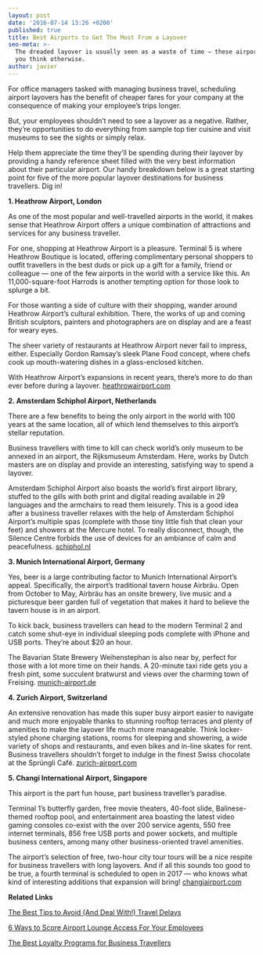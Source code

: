 ```yaml
---
layout: post
date: '2016-07-14 13:26 +0200'
published: true
title: Best Airports to Get The Most From a Layover
seo-meta: >-
  The dreaded layover is usually seen as a waste of time — these airports make
  you think otherwise.
author: javier
---
```

For office managers tasked with managing business travel, scheduling airport layovers has the benefit of cheaper fares for your company at the consequence of making your employee’s trips longer. 

But, your employees shouldn’t need to see a layover as a negative. Rather, they’re opportunities to do everything from sample top tier cuisine and visit museums to see the sights or simply relax.

Help them appreciate the time they’ll be spending during their layover by providing a handy reference sheet filled with the very best information about their particular airport. Our handy breakdown below is a great starting point for five of the more popular layover destinations for business travellers. Dig in! 

**1. Heathrow Airport, London**

As one of the most popular and well-travelled airports in the world, it makes sense that Heathrow Airport offers a unique combination of attractions and services for any business traveller. 

For one, shopping at Heathrow Airport is a pleasure. Terminal 5 is where Heathrow Boutique is located, offering complimentary personal shoppers to outfit travellers in the best duds or pick up a gift for a family, friend or colleague — one of the few airports in the world with a service like this. An 11,000-square-foot Harrods is another tempting option for those look to splurge a bit.

For those wanting a side of culture with their shopping, wander around Heathrow Airport’s cultural exhibition. There, the works of up and coming British sculptors, painters and photographers are on display and are a feast for weary eyes. 

The sheer variety of restaurants at Heathrow Airport never fail to impress, either. Especially Gordon Ramsay’s sleek Plane Food concept, where chefs cook up mouth-watering dishes in a glass-enclosed kitchen. 

With Heathrow Airport’s expansions in recent years, there’s more to do than ever before during a layover. [heathrowairport.com](http://www.heathrow.com/)

**2. Amsterdam Schiphol Airport, Netherlands**

There are a few benefits to being the only airport in the world with 100 years at the same location, all of which lend themselves to this airport’s stellar reputation. 

Business travellers with time to kill can check world’s only museum to be annexed in an airport, the Rijksmuseum Amsterdam. Here, works by Dutch masters are on display and provide an interesting, satisfying way to spend a layover. 

Amsterdam Schiphol Airport also boasts the world’s first airport library, stuffed to the gills with both print and digital reading available in 29 languages and the armchairs to read them leisurely. This is a good idea after a business traveller relaxes with the help of Amsterdam Schiphol Airport’s multiple spas (complete with those tiny little fish that clean your feet) and showers at the Mercure hotel. To really disconnect, though, the Silence Centre forbids the use of devices for an ambiance of calm and peacefulness. [schiphol.nl](http://www.schiphol.nl/index_en.html)


**3. Munich International Airport, Germany**

Yes, beer is a large contributing factor to Munich International Airport’s appeal. Specifically, the airport’s traditional tavern house Airbräu. Open from October to May, Airbräu has an onsite brewery, live music and a picturesque beer garden full of vegetation that makes it hard to believe the tavern house is in an airport. 

To kick back, business travellers can head to the modern Terminal 2 and catch some shut-eye in individual sleeping pods complete with iPhone and USB ports. They’re about $20 an hour. 

The Bavarian State Brewery Weihenstephan is also near by, perfect for those with a lot more time on their hands. A 20-minute taxi ride gets you a fresh pint, some succulent bratwurst and views over the charming town of Freising. [munich-airport.de](http://www.munich-airport.de/de/consumer/index.jsp)

**4. Zurich Airport, Switzerland**

An extensive renovation has made this super busy airport easier to navigate and much more enjoyable thanks to stunning rooftop terraces and plenty of amenities to make the layover life much more manageable. Think locker-styled phone charging stations, rooms for sleeping and showering, a wide variety of shops and restaurants, and even bikes and in-line skates for rent. Business travellers shouldn’t forget to indulge in the finest Swiss chocolate at the Sprüngli Café. [zurich-airport.com](https://www.zurich-airport.com/)

**5. Changi International Airport, Singapore**

This airport is the part fun house, part business traveller’s paradise. 

Terminal 1’s butterfly garden, free movie theaters, 40-foot slide, Balinese-themed rooftop pool, and entertainment area boasting the latest video gaming consoles co-exist with the over 200 service agents, 550 free internet terminals, 856 free USB ports and power sockets, and multiple business centers, among many other business-oriented travel amenities. 

The airport’s selection of free, two-hour city tour tours will be a nice respite for business travellers with long layovers. And if all this sounds too good to be true, a fourth terminal is scheduled to open in 2017 — who knows what kind of interesting additions that expansion will bring! [changiairport.com](http://www.changiairport.com/)


**Related Links**

[The Best Tips to Avoid (And Deal With!) Travel Delays](http://travelperk.com/blog/the-best-tips-to-avoid-and-deal-with-travel-delays/)

[6 Ways to Score Airport Lounge Access For Your Employees](http://travelperk.com/blog/6-ways-to-score-airport-lounge-access-for-your-employees/)

[The Best Loyalty Programs for Business Travellers](http://travelperk.com/blog/the-best-loyalty-programmes-for-business-travelers/)

